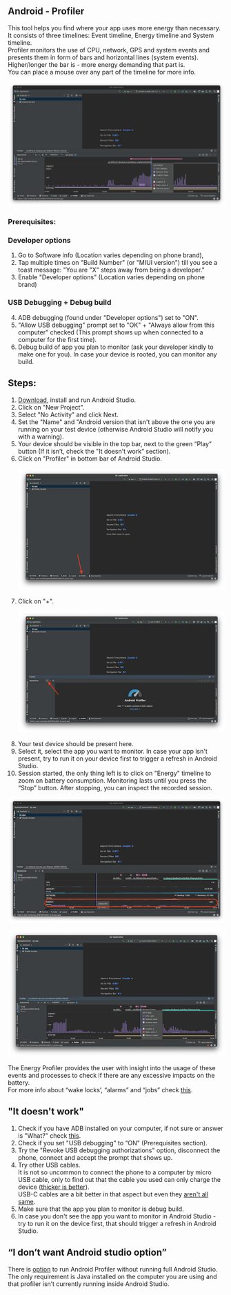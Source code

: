 ## Android - Profiler

This tool helps you find where your app uses more energy than necessary.  
It consists of three timelines: Event timeline, Energy timeline and System timeline.  
Profiler monitors the use of CPU, network, GPS and system events and presents them in form of bars and horizontal lines (system events).  
Higher/longer the bar is - more energy demanding that part is.  
You can place a mouse over any part of the timeline for more info.

 ![1_battery.png](/img/1_battery.png)


### Prerequisites:
### Developer options
1.  Go to Software info (Location varies depending on phone brand), 
2.  Tap multiple 	times on "Build Number" (or "MIUI version") till you see a toast 	message: "You are "X" steps away from being a developer."  
3. Enable "Developer options" (Location varies depending on phone brand)

### USB Debugging + Debug build
4. ADB debugging (found under "Developer options") set to "ON".
5. "Allow USB debugging" prompt set to "OK" + "Always allow from this computer" checked (This prompt shows up when connected to a computer for the first time).
6. Debug build of app you plan to monitor (ask your developer kindly to make one for you). In case your device is rooted, you can monitor any build.	

## Steps:

1. [Download](https://developer.android.com/studio), install and run Android Studio.
2. Click on "New Project".
3. Select "No Activity" and click Next.
4. Set the "Name" and "Android version that isn't above the one you are running on your test device (otherwise Android Studio will notify you with a warning).
5. Your device should be visible in the top bar, next to the green “Play” button (If it isn’t, check the "It doesn't work” section).
6. Click on "Profiler" in bottom bar of Android Studio.  
 <span style="display:block; margin-top:15px; margin-bottom:15px; margin-left:auto; margin-right:auto; width:100%;">![2_battery.png](/img/2_battery.png)</span>  
7. Click on "+".  
 <span style="display:block; margin-top:15px; margin-bottom:15px; margin-left:auto; margin-right:auto; width:100%;">![3_battery.png](/img/3_battery.png)</span>  
8. Your test device should be present here.
9. Select it, select the app you want to monitor.
In case your app isn't present, try to run it on your device first 
to trigger a refresh in Android Studio.
10. Session started, the only thing left is to click on "Energy" timeline to zoom on battery consumption. 
Monitoring lasts until you press the “Stop” button. After stopping, you can inspect the recorded session.

 ![4_battery.png](/img/4_battery.png)

 ![5_battery.png](/img/5_battery.png)
  

The Energy Profiler provides the user with insight into the usage of these events and processes to check if there are any excessive impacts on the battery.  
For more info about “wake locks’, “alarms” and “jobs” check [this](https://infinum.com/handbook/books/qa/tools/using-adb).

 

## "It doesn't work" 

1. Check if you have ADB installed on your computer, if not sure or answer is "What?" check [this](https://infinum.com/handbook/books/qa/tools/using-adb).
2. Check if you set "USB debugging" to “ON" (Prerequisites section).  
3. Try the "Revoke USB debugging authorizations" option, disconnect the phone, connect and accept the prompt that shows up.
4. Try other USB cables.  
It is not so uncommon to connect the phone to a computer by micro USB cable, only to find out that the cable you used can only charge the device ([thicker is better](https://www.dignited.com/50330/usb-data-cable-vs-usb-charging-cable/)).  
USB-C cables are a bit better in that aspect but even they [aren't all same](https://cdn-learn.adafruit.com/assets/assets/000/085/324/medium800/components_adafruit_USB_C_graphic_outlines.png?1575491911). 
5. Make sure that the app you plan to monitor is debug build.
6. In case you don't see the app you want to monitor in Android Studio - try to run it on the device first, that should trigger a refresh in Android Studio. 

## “I don’t want Android studio option”

There is [option](https://developer.android.com/studio/profile/android-profiler#standalone-profilers) to run Android Profiler without running full Android Studio.  
The only requirement is Java installed on the computer you are using and that profiler isn’t currently running inside Android Studio.